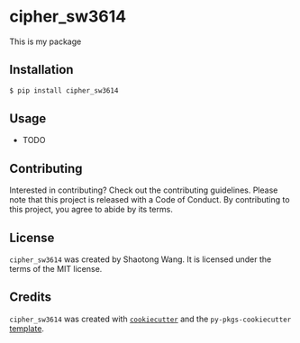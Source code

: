 # cipher_sw3614

This is my package

## Installation

```bash
$ pip install cipher_sw3614
```

## Usage

- TODO

## Contributing

Interested in contributing? Check out the contributing guidelines. Please note that this project is released with a Code of Conduct. By contributing to this project, you agree to abide by its terms.

## License

`cipher_sw3614` was created by Shaotong Wang. It is licensed under the terms of the MIT license.

## Credits

`cipher_sw3614` was created with [`cookiecutter`](https://cookiecutter.readthedocs.io/en/latest/) and the `py-pkgs-cookiecutter` [template](https://github.com/py-pkgs/py-pkgs-cookiecutter).
